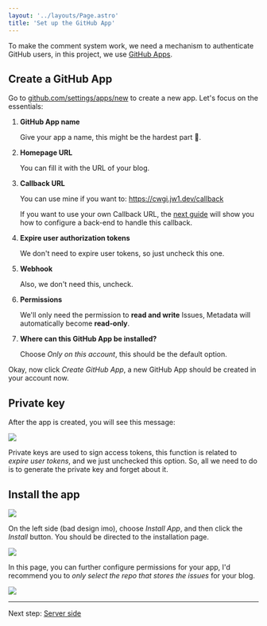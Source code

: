 ```yaml
---
layout: '../layouts/Page.astro'
title: 'Set up the GitHub App'
---
```


To make the comment system work, we need a mechanism to authenticate GitHub users, in this project, we use [GitHub Apps](https://docs.github.com/en/apps).

## Create a GitHub App

Go to [github.com/settings/apps/new](https://github.com/settings/apps/new) to create a new app. Let's focus on the essentials:

1. **GitHub App name**  
    
   Give your app a name, this might be the hardest part 🤡.
   
2. **Homepage URL**  
   
   You can fill it with the URL of your blog.

3. **Callback URL**  
   
   You can use mine if you want to: https://cwgi.jw1.dev/callback

   If you want to use your own Callback URL, the [next guide](/server-side) will show you how to configure a back-end to handle this callback.

4. **Expire user authorization tokens**  

   We don't need to expire user tokens, so just uncheck this one.

5. **Webhook**  
   
   Also, we don't need this, uncheck.

6. **Permissions**  
   
   We'll only need the permission to **read and write** Issues, Metadata will automatically become **read-only**.
   
7. **Where can this GitHub App be installed?**  
   
   Choose _Only on this account_, this should be the default option.

Okay, now click _Create GitHub App_, a new GitHub App should be created in your account now.

## Private key

After the app is created, you will see this message:

![](https://blog-r2.jw1.dev/VbLVXlUXQfKutLPs.webp)

Private keys are used to sign access tokens, this function is related to _expire user tokens_, and we just unchecked this option. So, all we need to do is to generate the private key and forget about it.

## Install the app

![](https://blog-r2.jw1.dev/wzJjRLrDjHk6l_v2.webp)

On the left side (bad design imo), choose _Install App_, and then click the _Install_ button. You should be directed to the installation page.

![](https://blog-r2.jw1.dev/YZnDBXa7Qo7HNB_U.webp)

In this page, you can further configure permissions for your app, I'd recommend you to _only select the repo that stores the issues_ for your blog.

![](https://blog-r2.jw1.dev/fe801QBVCFyTWRif.webp)

---

Next step: [Server side](/server-side)
